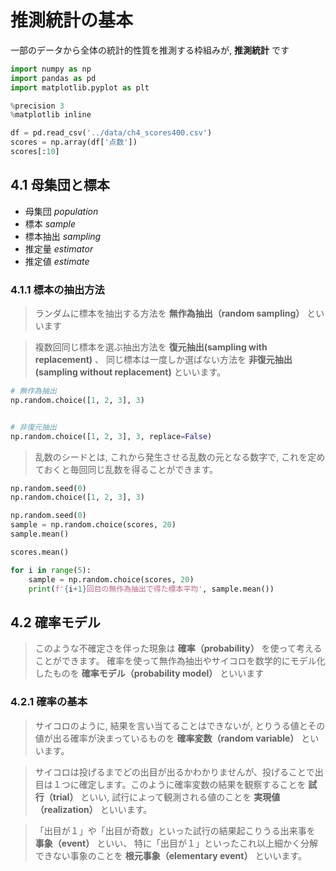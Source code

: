 # 推測統計の基本
一部のデータから全体の統計的性質を推測する枠組みが, **推測統計** です

```python
import numpy as np
import pandas as pd
import matplotlib.pyplot as plt

%precision 3
%matplotlib inline
```

```python
df = pd.read_csv('../data/ch4_scores400.csv')
scores = np.array(df['点数'])
scores[:10]
```

## 4.1 母集団と標本
- 母集団 *population*
- 標本 *sample*
- 標本抽出 *sampling*
- 推定量 *estimator*
- 推定値 *estimate*

### 4.1.1 標本の抽出方法

> ランダムに標本を抽出する方法を **無作為抽出（random sampling）** といいます

> 複数回同じ標本を選ぶ抽出方法を **復元抽出(sampling with replacement)** 、
> 同じ標本は一度しか選ばない方法を **非復元抽出(sampling without replacement)** といいます。

```python
# 無作為抽出
np.random.choice([1, 2, 3], 3)


# 非復元抽出
np.random.choice([1, 2, 3], 3, replace=False)
```

> 乱数のシードとは, これから発生させる乱数の元となる数字で, これを定めておくと毎回同じ乱数を得ることができます。

```python
np.random.seed(0)
np.random.choice([1, 2, 3], 3)
```

```python
np.random.seed(0)
sample = np.random.choice(scores, 20)
sample.mean()
```

```python
scores.mean()
```

```python
for i in range(5):
    sample = np.random.choice(scores, 20)
    print(f'{i+1}回目の無作為抽出で得た標本平均', sample.mean())
```

## 4.2 確率モデル

> このような不確定さを伴った現象は **確率（probability）** を使って考えることができます。
> 確率を使って無作為抽出やサイコロを数学的にモデル化したものを **確率モデル（probability model）** といいます

### 4.2.1 確率の基本

> サイコロのように, 結果を言い当てることはできないが, とりうる値とその値が出る確率が決まっているものを **確率変数（random variable）** といいます。

> サイコロは投げるまでどの出目が出るかわかりませんが、投げることで出目は１つに確定します。このように確率変数の結果を観察することを **試行（trial）** といい,
> 試行によって観測される値のことを **実現値（realization）** といいます。

> 「出目が１」や「出目が奇数」といった試行の結果起こりうる出来事を **事象（event）** といい、
> 特に「出目が１」といったこれ以上細かく分解できない事象のことを **根元事象（elementary event）** といいます。
